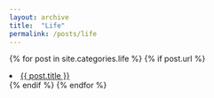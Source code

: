 ```yaml
---
layout: archive
title:  "Life"
permalink: /posts/life
---
```


{% for post in site.categories.life %}
  {% if post.url %}
    <li><a href="{{ post.url }}">{{ post.title }}</a></li>
  {% endif %}
{% endfor %}